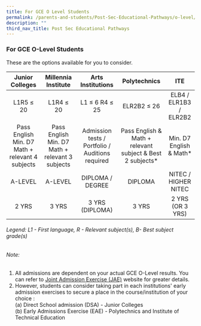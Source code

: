 ```yaml
---
title: For GCE O Level Students
permalink: /parents-and-students/Post-Sec-Educational-Pathways/o-level/
description: ""
third_nav_title: Post Sec Educational Pathways
---
```


### For GCE O-Level Students

These are the options available for you to consider.

|                 Junior Colleges                 |               Millennia Institute               |                Arts Institutions                 |                        Polytechnics                        |           ITE            |
| :---------------------------------------------: | :---------------------------------------------: | :----------------------------------------------: | :--------------------------------------------------------: | :----------------------: |
|                    L1R5 ≤ 20                    |                    L1R4 ≤ 20                    |                  L1 ≤ 6 R4 ≤ 25                  |                        ELR2B2 ≤ 26                         |  ELB4 / ELR1B3 / ELR2B2  |
| Pass English Min. D7 Math + relevant 4 subjects | Pass English Min. D7 Math + relevant 3 subjects | Admission tests / Portfolio / Auditions required | Pass English & Math + relevant subject & Best 2 subjects\* | Min. D7 English & Math\* |
|                     A-LEVEL                     |                     A-LEVEL                     |                 DIPLOMA / DEGREE                 |                          DIPLOMA                           |   NITEC / HIGHER NITEC   |
|                      2 YRS                      |                      3 YRS                      |                 3 YRS (DIPLOMA)                  |                           3 YRS                            |     2 YRS (OR 3 YRS)     |

###### Legend: L1 - First language, R - Relevant subject(s), B- Best subject grade(s)

###### Note:

1. All admissions are dependent on your actual GCE O-Level results. You can refer to [Joint Admission Exercise (JAE)](https://www.moe.gov.sg/post-secondary/admissions/jae/admission-criteria) website for greater details.
2. However, students can consider taking part in each institutions' early admission exercises to secure a place in the course/institution of your choice :
   <br>
   (a) Direct School admission (DSA) - Junior Colleges
   <br>
   (b) Early Admissions Exercise (EAE) - Polytechnics and Institute of Technical Education
